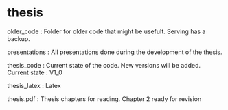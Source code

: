 # thesis

older_code : Folder for older code that might be usefult. Serving has a backup.

presentations : All presentations done during the development of the thesis.

thesis_code : Current state of the code. New versions will be added. Current state : V1_0

thesis_latex : Latex

thesis.pdf : Thesis chapters for reading. Chapter 2 ready for revision